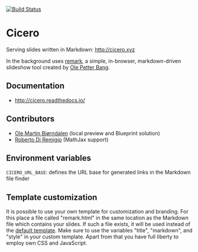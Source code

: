 [![Build Status](https://travis-ci.org/bast/cicero.svg?branch=master)](https://travis-ci.org/bast/cicero/builds)


# Cicero

Serving slides written in Markdown: http://cicero.xyz

In the background uses [remark](https://github.com/gnab/remark),
a simple, in-browser, markdown-driven slideshow tool
created by [Ole Petter Bang](https://github.com/gnab).


## Documentation

- http://cicero.readthedocs.io/


## Contributors

- [Ole Martin Bjørndalen](https://github.com/olemb) (local preview and Blueprint solution)
- [Roberto Di Remigio](https://github.com/robertodr) (MathJax support)


## Environment variables

`CICERO_URL_BASE`: defines the URL base for generated links in the Markdown file finder


## Template customization

It is possible to use your own template for customization and branding.  For
this place a file called "remark.html" in the same location as the Markdown
file which contains your slides. If such a file exists, it will be used instead
of the [default template](../master/cicero/templates/remark.html). Make sure to
use the variables "title", "markdown", and "style" in your custom template. Apart from
that you have full liberty to employ own CSS and JavaScript.
